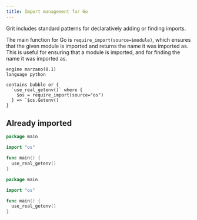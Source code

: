 ```yaml
---
title: Import management for Go
---
```


Grit includes standard patterns for declaratively adding or finding imports.

The main function for Go is `require_import(source=$module)`, which ensures that the given module is imported and returns the name it was imported as. This is useful for ensuring that a module is imported, and for finding the name it was imported as.

```grit
engine marzano(0.1)
language python

contains bubble or {
  `use_real_getenv()` where {
    $os = require_import(source="os")
  } => `$os.Getenv()
}
```

## Already imported

```go
package main

import "os"

func main() {
  use_real_getenv()
}
```

```go
package main

import "os"

func main() {
  use_real_getenv()
}
```

